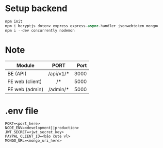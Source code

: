 # Setup backend
```javascript
npm init
npm i bcryptjs dotenv express express-async-handler jsonwebtoken mongoose morgan swagger-ui-express
npm i --dev concurrently nodemon
```
# Note
| Module            | PORT          | Port  |
| ----------------- |:-------------:| -----:|
| BE (API)          | /api/v1/*     | 3000  |
| FE web (client)   | /*            | 5000  |
| FE web (admin)    | /admin/*      | 5000  |

# .env file
```
PORT=<port_here>
NODE_ENV=<development||production>
JWT_SECRET=<jwt_secret_key>
PAYPAL_CLIENT_ID=<bảo cute vl>
MONGO_URL=<mongo_uri_here>
```
